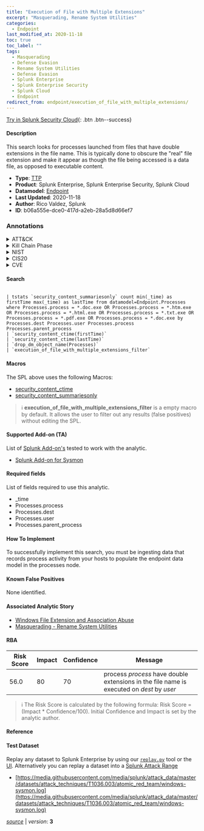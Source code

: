 ```yaml
---
title: "Execution of File with Multiple Extensions"
excerpt: "Masquerading, Rename System Utilities"
categories:
  - Endpoint
last_modified_at: 2020-11-18
toc: true
toc_label: ""
tags:
  - Masquerading
  - Defense Evasion
  - Rename System Utilities
  - Defense Evasion
  - Splunk Enterprise
  - Splunk Enterprise Security
  - Splunk Cloud
  - Endpoint
redirect_from: endpoint/execution_of_file_with_multiple_extensions/
---
```




[Try in Splunk Security Cloud](https://www.splunk.com/en_us/cyber-security.html){: .btn .btn--success}

#### Description

This search looks for processes launched from files that have double extensions in the file name. This is typically done to obscure the &#34;real&#34; file extension and make it appear as though the file being accessed is a data file, as opposed to executable content.

- **Type**: [TTP](https://github.com/splunk/security_content/wiki/Detection-Analytic-Types)
- **Product**: Splunk Enterprise, Splunk Enterprise Security, Splunk Cloud
- **Datamodel**: [Endpoint](https://docs.splunk.com/Documentation/CIM/latest/User/Endpoint)
- **Last Updated**: 2020-11-18
- **Author**: Rico Valdez, Splunk
- **ID**: b06a555e-dce0-417d-a2eb-28a5d8d66ef7

### Annotations
<details>
  <summary>ATT&CK</summary>

<div markdown="1">

#### [ATT&CK](https://attack.mitre.org/)

| ID          | Technique   | Tactic         |
| ----------- | ----------- |--------------- |
| [T1036](https://attack.mitre.org/techniques/T1036/) | Masquerading | Defense Evasion |

| [T1036.003](https://attack.mitre.org/techniques/T1036/003/) | Rename System Utilities | Defense Evasion |

</div>
</details>


<details>
  <summary>Kill Chain Phase</summary>

<div markdown="1">

* Actions on Objectives


</div>
</details>


<details>
  <summary>NIST</summary>

<div markdown="1">

* DE.CM
* PR.PT
* PR.IP



</div>
</details>

<details>
  <summary>CIS20</summary>

<div markdown="1">

* CIS 3
* CIS 8



</div>
</details>

<details>
  <summary>CVE</summary>

<div markdown="1">


</div>
</details>


#### Search

```

| tstats `security_content_summariesonly` count min(_time) as firstTime max(_time) as lastTime from datamodel=Endpoint.Processes where Processes.process = *.doc.exe OR Processes.process = *.htm.exe OR Processes.process = *.html.exe OR Processes.process = *.txt.exe OR Processes.process = *.pdf.exe OR Processes.process = *.doc.exe by Processes.dest Processes.user Processes.process Processes.parent_process 
| `security_content_ctime(firstTime)` 
| `security_content_ctime(lastTime)` 
| `drop_dm_object_name(Processes)` 
| `execution_of_file_with_multiple_extensions_filter`
```

#### Macros
The SPL above uses the following Macros:
* [security_content_ctime](https://github.com/splunk/security_content/blob/develop/macros/security_content_ctime.yml)
* [security_content_summariesonly](https://github.com/splunk/security_content/blob/develop/macros/security_content_summariesonly.yml)

> :information_source:
> **execution_of_file_with_multiple_extensions_filter** is a empty macro by default. It allows the user to filter out any results (false positives) without editing the SPL.


#### Supported Add-on (TA)
List of [Splunk Add-on's](https://docs.splunk.com/Documentation/AddOns/released/Overview/AboutSplunkadd-ons) tested to work with the analytic.

* [Splunk Add-on for Sysmon](https://splunkbase.splunk.com/app/5709)


#### Required fields
List of fields required to use this analytic.
* _time
* Processes.process
* Processes.dest
* Processes.user
* Processes.parent_process



#### How To Implement
To successfully implement this search, you must be ingesting data that records process activity from your hosts to populate the endpoint data model in the processes node.
#### Known False Positives
None identified.

#### Associated Analytic Story
* [Windows File Extension and Association Abuse](/stories/windows_file_extension_and_association_abuse)
* [Masquerading - Rename System Utilities](/stories/masquerading_-_rename_system_utilities)




#### RBA

| Risk Score  | Impact      | Confidence   | Message      |
| ----------- | ----------- |--------------|--------------|
| 56.0 | 80 | 70 | process $process$ have double extensions in the file name is executed on $dest$ by $user$ |


> :information_source:
> The Risk Score is calculated by the following formula: Risk Score = (Impact * Confidence/100). Initial Confidence and Impact is set by the analytic author.


#### Reference


#### Test Dataset
Replay any dataset to Splunk Enterprise by using our [`replay.py`](https://github.com/splunk/attack_data#using-replaypy) tool or the [UI](https://github.com/splunk/attack_data#using-ui).
Alternatively you can replay a dataset into a [Splunk Attack Range](https://github.com/splunk/attack_range#replay-dumps-into-attack-range-splunk-server)

* [https://media.githubusercontent.com/media/splunk/attack_data/master/datasets/attack_techniques/T1036.003/atomic_red_team/windows-sysmon.log](https://media.githubusercontent.com/media/splunk/attack_data/master/datasets/attack_techniques/T1036.003/atomic_red_team/windows-sysmon.log)



[*source*](https://github.com/splunk/security_content/tree/develop/detections/endpoint/execution_of_file_with_multiple_extensions.yml) \| *version*: **3**